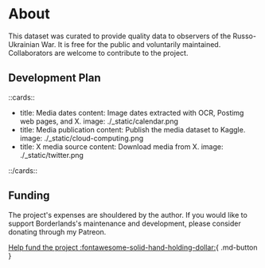 # About

This dataset was curated to provide quality data to observers of the Russo-Ukrainian War. It is free for the public and voluntarily maintained. Collaborators are welcome to contribute to the project.

## Development Plan

::cards::

- title: Media dates
  content: Image dates extracted with OCR, Postimg web pages, and X.
  image: ./_static/calendar.png
- title: Media publication
  content: Publish the media dataset to Kaggle.
  image: ./_static/cloud-computing.png
- title: X media source
  content: Download media from X.
  image: ./_static/twitter.png

::/cards::

## Funding

The project's expenses are shouldered by the author. If you would like to support Borderlands's maintenance and development, please consider donating through my Patreon.

[Help fund the project :fontawesome-solid-hand-holding-dollar:](https://patreon.com/tarrodot){ .md-button }
